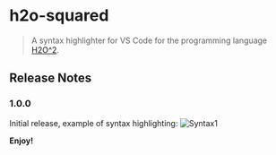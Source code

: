 # h2o-squared

> A syntax highlighter for VS Code for the programming language [H2O^2](https://github.com/makuke1234/H2O2).

## Release Notes
### 1.0.0

Initial release, example of syntax highlighting:
![Syntax1](https://github.com/makuke1234/h2o-squared/images/pic1.png)


**Enjoy!**
